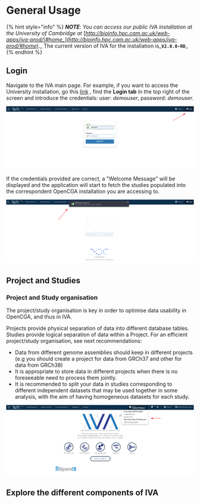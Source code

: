 # General Usage

{% hint style="info" %}
_**NOTE**_: _You can access our public IVA installation at the University of Cambridge at_ [_http://bioinfo.hpc.cam.ac.uk/web-apps/iva-prod/\#home_](http://bioinfo.hpc.cam.ac.uk/web-apps/iva-prod/#home)_._ The current version of IVA for the installation is_**`V2.0.0-RD`**_
{% endhint %}

## Login​

Navigate to the IVA main page. For example, if you want to access the University installation, go this [link](http://bioinfo.hpc.cam.ac.uk/web-apps/iva-prod/#home) , find the **Login tab** in the top right of the screen and introduce the credentials: user: _demouser_, password: _demouser._

![IVA&apos;s Login page](../../.gitbook/assets/image%20%282%29.png)

If the credentials provided are correct, a "Welcome Message" will be displayed and the application will start to fetch the studies populated into the correspondent OpenCGA installation you are accessing to.

![](../../.gitbook/assets/image%20%285%29.png)

##  Project and Studies

### **Project and Study organisation**

The project/study organisation is  key in order to optimise data usability in OpenCGA, and thus in IVA.

Projects provide physical separation of data into different database tables.  
Studies provide logical separation of data within a Project. For an efficient project/study organisation, see next recommendations: 

* Data from different genome assemblies should keep in different projects \(e.g you should create a project for data from GRCh37 and other for data from GRCh38\)
* It is appropriate to store  data in different projects when there is no foreseeable need to process them jointly.
* It is recommended to split your data in studies corresponding to different independent datasets that may be used together in some analysis, with the aim of having homogeneous datasets for each study.

![](../../.gitbook/assets/image%20%286%29.png)

## Explore the different components of IVA


